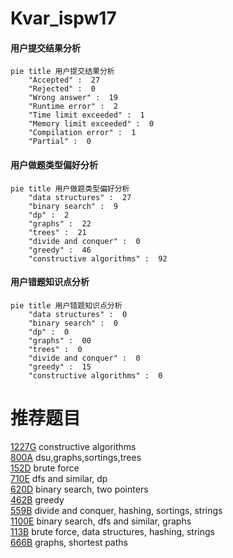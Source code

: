 # Kvar_ispw17

<!-- tabs:start -->



#### **用户提交结果分析**

```mermaid
pie title 用户提交结果分析
    "Accepted" :  27
    "Rejected" :  0
    "Wrong answer" :  19
    "Runtime error" :  2
    "Time limit exceeded" :  1
    "Memory limit exceeded" :  0
    "Compilation error" :  1
    "Partial" :  0
```

#### **用户做题类型偏好分析**

```mermaid
pie title 用户做题类型偏好分析
    "data structures" :  27
    "binary search" :  9
    "dp" :  2
    "graphs" :  22
    "trees" :  21
    "divide and conquer" :  0
    "greedy" :  46
    "constructive algorithms" :  92
```
#### **用户错题知识点分析**

```mermaid
pie title 用户错题知识点分析
    "data structures" :  0
    "binary search" :  0
    "dp" :  0
    "graphs" :  00
    "trees" :  0
    "divide and conquer" :  0
    "greedy" :  15
    "constructive algorithms" :  0
```



<!-- tabs:end -->
# 推荐题目
[1227G](https://codeforces.com/contest/1227/problem/G)		constructive algorithms		  
[800A](https://codeforces.com/contest/800/problem/A)		dsu,graphs,sortings,trees		  
[152D](https://codeforces.com/contest/152/problem/D)		brute force		  
[710E](https://codeforces.com/contest/710/problem/E)		dfs and similar,
                        dp		  
[620D](https://codeforces.com/contest/620/problem/D)		binary search,
                        two pointers		  
[462B](https://codeforces.com/contest/462/problem/B)		greedy		  
[559B](https://codeforces.com/contest/559/problem/B)		divide and conquer,
                        hashing,
                        sortings,
                        strings		  
[1100E](https://codeforces.com/contest/1100/problem/E)		binary search,
                        dfs and similar,
                        graphs		  
[113B](https://codeforces.com/contest/113/problem/B)		brute force,
                        data structures,
                        hashing,
                        strings		  
[666B](https://codeforces.com/contest/666/problem/B)		graphs,
                        shortest paths		  
